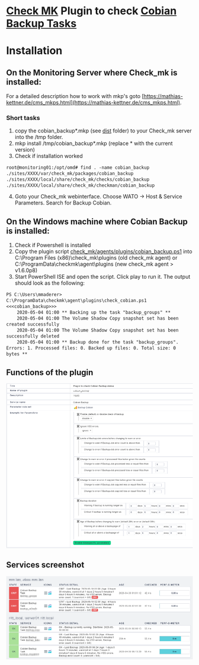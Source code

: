 # [Check MK](https://mathias-kettner.de/check_mk.html) Plugin to check [Cobian Backup Tasks](https://www.cobiansoft.com/)

# Installation

## On the Monitoring Server where Check_mk is installed:
For a detailed description how to work with mkp's goto [https://mathias-kettner.de/cms_mkps.html](https://mathias-kettner.de/cms_mkps.html).

### Short tasks
1. copy the cobian_backup*.mkp (see [dist](dist) folder) to your Check_mk server into the /tmp folder.
2. mkp install /tmp/cobian_backup*.mkp (replace * with the current version)
3. Check if installation worked
```
root@monitoring01:/opt/omd# find . -name cobian_backup
./sites/XXXX/var/check_mk/packages/cobian_backup
./sites/XXXX/local/share/check_mk/checks/cobian_backup
./sites/XXXX/local/share/check_mk/checkman/cobian_backup
```
4. Goto your Check_mk webinterface. Choose WATO -> Host & Service Parameters. Search for Backup Cobian.

## On the Windows machine where Cobian Backup is installed:
1. Check if Powershell is installed
2. Copy the plugin script [check_mk/agents/plugins/cobian_backup.ps1](check_mk/agents/plugins/cobian_backup.ps1) into C:\Program Files (x86)\check_mk\plugins (old check_mk agent) or C:\ProgramData\checkmk\agent\plugins (new check_mk agent > v1.6.0p8)
5. Start PowerShell ISE and open the script. Click play to run it. The output should look as the following: 
```
PS C:\Users\mmaderer> C:\ProgramData\checkmk\agent\plugins\check_cobian.ps1
<<<cobian_backup>>>
    2020-05-04 01:00 ** Backing up the task "backup_groups" **
    2020-05-04 01:00 The Volume Shadow Copy snapshot set has been created successfully
    2020-05-04 01:00 The Volume Shadow Copy snapshot set has been successfully deleted
    2020-05-04 01:00 ** Backup done for the task "backup_groups". Errors: 1. Processed files: 0. Backed up files: 0. Total size: 0 
bytes **
```

## Functions of the plugin
![](docs/cobian_backup-man_page.png)

## Services screenshot
![](docs/example-services-screenshot.png)
